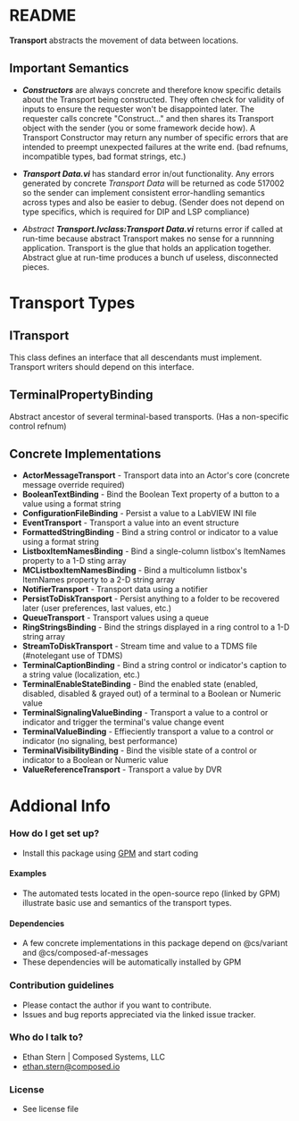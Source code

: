 # README #

**Transport** abstracts the movement of data between locations.

## Important Semantics

- ***Constructors*** are always concrete and therefore know specific details about the Transport being constructed. They often check for validity of inputs to ensure the requester won't be disappointed later. The requester calls concrete "Construct..." and then shares its Transport object with the sender (you or some framework decide how). A Transport Constructor may return any number of specific errors that are intended to preempt unexpected failures at the write end. (bad refnums, incompatible types, bad format strings, etc.)

- ***Transport Data.vi*** has standard error in/out functionality. Any errors generated by concrete *Transport Data* will be returned as code 517002 so the sender can implement consistent error-handling semantics across types and also be easier to debug. (Sender does not depend on type specifics, which is required for DIP and LSP compliance)

- *Abstract* ***Transport.lvclass:Transport Data.vi*** returns error if called at run-time because abstract Transport makes no sense for a runnning application. Transport is the glue that holds an application together. Abstract glue at run-time produces a bunch uf useless, disconnected pieces.

# Transport Types
## ITransport
This class defines an interface that all descendants must implement. Transport writers should depend on this interface.

## TerminalPropertyBinding
Abstract ancestor of several terminal-based transports. (Has a non-specific control refnum)

## Concrete Implementations
- **ActorMessageTransport** - Transport data into an Actor's core (concrete message override required)
- **BooleanTextBinding** - Bind the Boolean Text property of a button to a value using a format string
- **ConfigurationFileBinding** - Persist a value to a LabVIEW INI file
- **EventTransport** - Transport a value into an event structure
- **FormattedStringBinding** - Bind a string control or indicator to a value using a format string
- **ListboxItemNamesBinding** - Bind a single-column listbox's ItemNames property to a 1-D sting array 
- **MCListboxItemNamesBinding** - Bind a multicolumn listbox's ItemNames property to a 2-D string array
- **NotifierTransport** - Transport data using a notifier
- **PersistToDiskTransport** - Persist anything to a folder to be recovered later (user preferences, last values, etc.)
- **QueueTransport** - Transport values using a queue
- **RingStringsBinding** - Bind the strings displayed in a ring control to a 1-D string array
- **StreamToDiskTransport** - Stream time and value to a TDMS file (#notelegant use of TDMS)
- **TerminalCaptionBinding** - Bind a string control or indicator's caption to a string value (localization, etc.)
- **TerminalEnableStateBinding** - Bind the enabled state (enabled, disabled, disabled & grayed out) of a terminal to a Boolean or Numeric value
- **TerminalSignalingValueBinding** - Transport a value to a control or indicator and trigger the terminal's value change event
- **TerminalValueBinding** - Effieciently transport a value to a control or indicator (no signaling, best performance)
- **TerminalVisibilityBinding** - Bind the visible state of a control or indicator to a Boolean or Numeric value
- **ValueReferenceTransport** - Transport a value by DVR

# Addional Info

### How do I get set up?
- Install this package using [GPM](https://gpackage.io) and start coding

#### Examples
- The automated tests located in the open-source repo (linked by GPM) illustrate basic use and semantics of the transport types.

#### Dependencies
- A few concrete implementations in this package depend on @cs/variant and @cs/composed-af-messages
- These dependencies will be automatically installed by GPM

### Contribution guidelines
- Please contact the author if you want to contribute.
- Issues and bug reports appreciated via the linked issue tracker.

### Who do I talk to?
- Ethan Stern | Composed Systems, LLC
- ethan.stern@composed.io

### License
- See license file